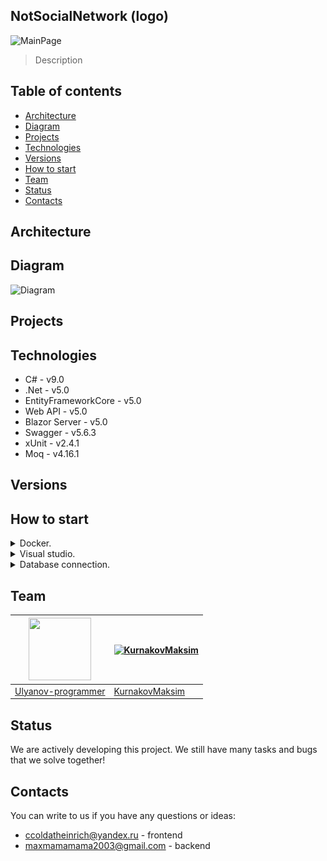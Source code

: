 ## NotSocialNetwork (logo)

![MainPage](Docs/ImgForReadme/Main.png)

> Description

## Table of contents
* [Architecture](#architecture)
* [Diagram](#diagram)
* [Projects](#projects)
* [Technologies](#technologies)
* [Versions](#versions)
* [How to start](#how-to-start)
* [Team](#team)
* [Status](#status)
* [Contacts](#contacts)

## Architecture


## Diagram
![Diagram](Docs/ImgForReadme/Diagram.png)

## Projects


## Technologies
* C# - v9.0
* .Net - v5.0
* EntityFrameworkCore - v5.0
* Web API - v5.0
* Blazor Server - v5.0
* Swagger - v5.6.3
* xUnit - v2.4.1
* Moq - v4.16.1

## Versions


## How to start


<details>
    <summary>Docker.</summary>

### Create certificate:
* Create certificate (Edit "YourPassword" to your password)
```
dotnet dev-certs https -ep $env:USERPROFILE\.aspnet\https\NotSocialNetwork.API.pfx -p YourPassword
```
* Set your certificate in secrets
```
dotnet user-secrets set "Kestrel:Certificates:Development:Password" "YourPassword" -p Src/Presentation/NotSocialNetwork.API/
```

### Run docker:
```
docker-compose build
docker-compose up
```

| Application 	    | URL |
|------------------ | -------------------------------------- |
| NotSocialNetwork.API  | https://localhost:5001/swagger/index.html |
| NotSocialNetwork.API  | http://localhost:5000/swagger/index.html |

</details>

<details>
    <summary>Visual studio.</summary>

* In the main root of the project open properties
* Choose Multiple startup projects
* Choose NotSocialNetwork.API (start) and NotSocialNetwork.UI (start), as shown in the screenshot:
![MultipleStartupProjects](ImgForReadme/StartProject/MultipleStartupProjects.png)
* Start project

</details>

<details>
    <summary>Database connection.</summary>
    
You can run the project without a database, as we initially use InMemoryDatabase, but if you need a database, follow the instructions:
* Src / Presentation / NotSocialNetwork.API / Startup.cs change in the ConfigureServices method:
``` csharp
// Database in memory.
// ConfigureInMemoryDatabase (services);
// Real database.
ConfigureProductionServices (services);
```
* Src / Presentation / NotSocialNetwork.API / Program.cs change in the Main method:
``` csharp
CreateHostBuilder(args).Build().Run();

#region Memory data (Hide if using real database)
    //var host = CreateHostBuilder(args).Build();

    //using (var scope = host.Services.CreateScope())
    //{
    //    var services = scope.ServiceProvider;
    //    var appDbContext = services.GetRequiredService<AppDbContext>();
    //    TestData.AddTestData(appDbContext);
    //}

    //host.Run();
 #endregion
```
* In the main root of the project, open a console (cmd or other)
* Check that you have everything by entering as in the screenshot:
```
dotnet ef
```
![DotnetEf](ImgForReadme/StartProject/DotnetEf.png)

> if something went wrong, read https://docs.microsoft.com/en-us/ef/core/cli/dotnet and return to the previous point

* enter:
```
dotnet ef database update -p .\Src\Infrastructure\NotSocialNetwork.DBContexts\ -s .\Src\Presentation\NotSocialNetwork.API\
```

* Start project

</details>


## Team
<img src="https://avatars.githubusercontent.com/u/66691708" width="100" height="100"/> | [![KurnakovMaksim](https://avatars.githubusercontent.com/u/59327306?v=3&s=100)](https://github.com/KurnakovMaksim)
--- | --- |
[Ulyanov-programmer](https://github.com/Ulyanov-programmer) | [KurnakovMaksim](https://github.com/KurnakovMaksim)

## Status
We are actively developing this project. We still have many tasks and bugs that we solve together!

## Contacts
You can write to us if you have any questions or ideas:
* ccoldatheinrich@yandex.ru - frontend
* maxmamamama2003@gmail.com - backend